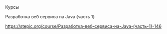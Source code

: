 
Курсы

Разработка веб сервиса на Java (часть 1)

https://stepic.org/course/Разработка-веб-сервиса-на-Java-(часть-1)-146

